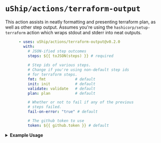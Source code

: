 # `uShip/actions/terraform-output`

This action assists in neatly formatting and presenting terraform plan, as well as other step output. Assumes you're using the `hashicorp/setup-terraform` action which wraps stdout and stderr into neat outputs.

```yml
      - uses: uShip/actions/terraform-output@v0.2.0
        with:
          # JSON-ified step outcomes
          steps: ${{ toJSON(steps) }} # required
  
          # Step ids of various steps.
          # Change if you're using non-default step ids
          # for terraform steps.
          fmt: fmt             # default
          init: init           # default
          validate: validate   # default
          plan: plan           # default

          # Whether or not to fail if any of the previous
          # steps failed.
          fail-on-error: "true" # default

          # The github token to use
          token: ${{ github.token }} # default
```

<details><summary><b>Example Usage</b></summary>

```yml
      - uses: actions/checkout@v2
      - uses: hashicorp/setup-terraform@v1

      - name: Terraform fmt
        id: fmt
        run: terraform fmt -check
        continue-on-error: true

      - name: Terraform Init
        id: init
        run: terraform init

      - name: Terraform Validate
        id: validate
        run: terraform validate -no-color
        continue-on-error: true

      - name: Terraform Plan
        id: plan
        run: terraform plan -no-color
        continue-on-error: true

      - uses: uShip/actions/terraform-output@master
        with:
          steps: ${{ toJSON(steps) }}
```
</details>
